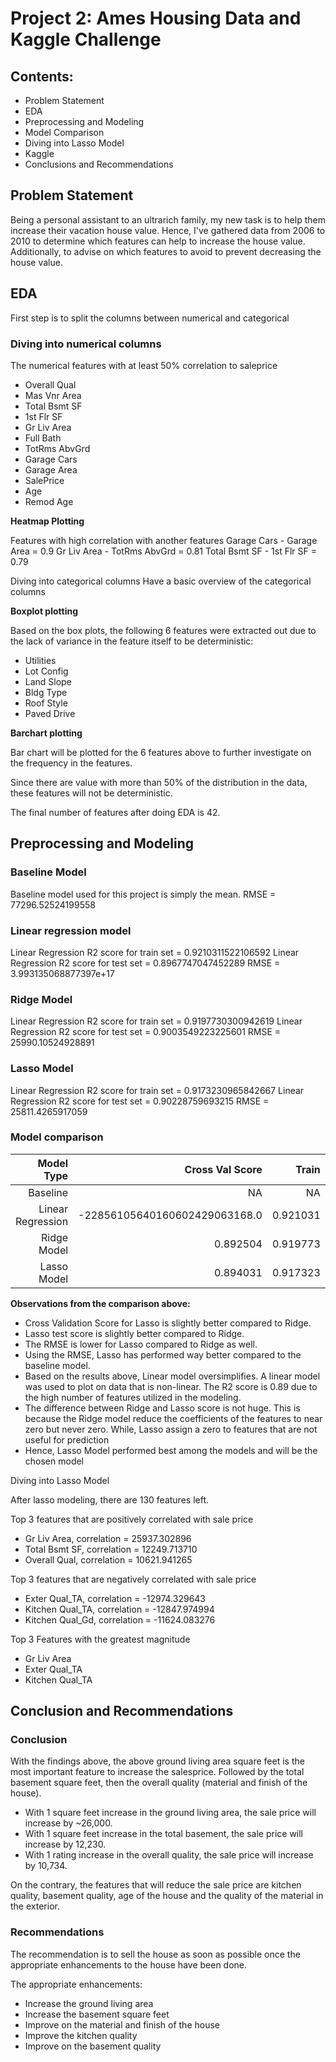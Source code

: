 # Project 2: Ames Housing Data and Kaggle Challenge

## Contents:
* Problem Statement
* EDA
* Preprocessing and Modeling
* Model Comparison
* Diving into Lasso Model
* Kaggle
* Conclusions and Recommendations

## Problem Statement
Being a personal assistant to an ultrarich family, my new task is to help them increase their vacation house value.
Hence, I've gathered data from 2006 to 2010 to determine which features can help to increase the house value.
Additionally, to advise on which features to avoid to prevent decreasing the house value.

## EDA
First step is to split the columns between numerical and categorical

### Diving into numerical columns

The numerical features with at least 50% correlation to saleprice

* Overall Qual
* Mas Vnr Area
* Total Bsmt SF
* 1st Flr SF
* Gr Liv Area
* Full Bath
* TotRms AbvGrd
* Garage Cars
* Garage Area
* SalePrice
* Age
* Remod Age

**Heatmap Plotting**

Features with high correlation with another features
Garage Cars - Garage Area = 0.9
Gr Liv Area - TotRms AbvGrd = 0.81
Total Bsmt SF - 1st Flr SF = 0.79

Diving into categorical columns
Have a basic overview of the categorical columns

**Boxplot plotting**

Based on the box plots, the following 6 features were extracted out due to the lack of variance in the feature itself to be deterministic:

* Utilities
* Lot Config
* Land Slope
* Bldg Type
* Roof Style
* Paved Drive

**Barchart plotting**

Bar chart will be plotted for the 6 features above to further investigate on the frequency in the features.

Since there are value with more than 50% of the distribution in the data, these features will not be deterministic.

The final number of features after doing EDA is 42.


## Preprocessing and Modeling

### Baseline Model
Baseline model used for this project is simply the mean.
RMSE = 77296.52524199558

### Linear regression model
Linear Regression R2 score for train set = 0.9210311522106592
Linear Regression R2 score for test set = 0.8967747047452289
RMSE = 3.993135068877397e+17

### Ridge Model
Linear Regression R2 score for train set = 0.9197730300942619
Linear Regression R2 score for test set = 0.9003549223225601
RMSE = 25990.10524928891

### Lasso Model
Linear Regression R2 score for train set = 0.9173230965842667
Linear Regression R2 score for test set = 0.90228759693215
RMSE = 25811.4265917059

### Model comparison
|        Model Type | Cross Val Score | Train |  Test |      RMSE |      α |
|------------------:|----------------:|------:|------:|----------:|-------:|
| Baseline          |      NA         | NA    | NA    | 7.729653e+04 |     NA |
| Linear Regression | -22856105640160602429063168.0 | 0.921031 |  0.896775| 3.993135e+17 |     NA |
|       Ridge Model |           0.892504 | 0.919773 | 0.900355 |  2.599011e+04 |  27.049597 |
|       Lasso Model |           0.894031 | 0.917323 | 0.902288 |  2.581143e+04 | 186.492609 |

**Observations from the comparison above:**
* Cross Validation Score for Lasso is slightly better compared to Ridge.
* Lasso test score is slightly better compared to Ridge.
* The RMSE is lower for Lasso compared to Ridge as well.
* Using the RMSE, Lasso has performed way better compared to the baseline model.
* Based on the results above, Linear model oversimplifies. A linear model was used to plot on data that is non-linear. The R2 score is 0.89 due to the high number of features utilized in the modeling.
* The difference between Ridge and Lasso score is not huge. This is because the Ridge model reduce the coefficients of the features to near zero but never zero. While, Lasso assign a zero to features that are not useful for prediction
* Hence, Lasso Model performed best among the models and will be the chosen model

Diving into Lasso Model

After lasso modeling, there are 130 features left.


Top 3 features that are positively correlated with sale price

* Gr Liv Area, correlation = 25937.302896
* Total Bsmt SF, correlation = 12249.713710
* Overall Qual, correlation = 10621.941265


Top 3 features that are negatively correlated with sale price

* Exter Qual_TA, correlation = -12974.329643
* Kitchen Qual_TA, correlation = -12847.974994
* Kitchen Qual_Gd, correlation = -11624.083276


Top 3 Features with the greatest magnitude

* Gr Liv Area
* Exter Qual_TA
* Kitchen Qual_TA


## Conclusion and Recommendations
### Conclusion
With the findings above, the above ground living area square feet is the most important feature to increase the salesprice. Followed by the total basement square feet, then the overall quality (material and finish of the house).
* With 1 square feet increase in the ground living area, the sale price will increase by ~26,000.
* With 1 square feet increase in the total basement, the sale price will increase by 12,230.
* With 1 rating increase in the overall quality, the sale price will increase by 10,734.

On the contrary, the features that will reduce the sale price are kitchen quality, basement quality, age of the house and the quality of the material in the exterior.

### Recommendations
The recommendation is to sell the house as soon as possible once the appropriate enhancements to the house have been done.

The appropriate enhancements:

* Increase the ground living area
* Increase the basement square feet
* Improve on the material and finish of the house
* Improve the kitchen quality
* Improve on the basement quality